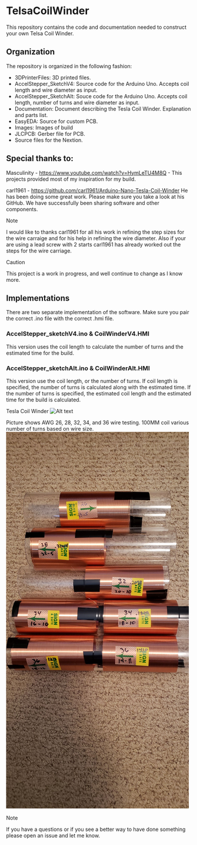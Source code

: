 # TelsaCoilWinder

This repository contains the code and documentation needed to construct your own Telsa Coil Winder.    


## Organization

The repository is organized in the following fashion:
- 3DPrinterFiles:  3D printed files.
- AccelStepper_SketchV4:  Source code for the Arduino Uno.  Accepts coil length and wire diameter as input.   
- AccelStepper_SketchAlt: Souce code for the Arduino Uno.  Accepts coil length, number of turns and wire diameter as input.
- Documentation:  Document describing the Tesla Coil Winder.  Explanation and parts list.
- EasyEDA: Source for custom PCB.
- Images:  Images of build
- JLCPCB:  Gerber file for PCB.
- Source files for the Nextion.

## Special thanks to:

Masculinity -  https://www.youtube.com/watch?v=HymLeTU4M8Q - This projects provided most of my inspiration for my build.

carl1961 - https://github.com/carl1961/Arduino-Nano-Tesla-Coil-Winder   He has been doing some great work.  Please make sure you take a look at his GitHub.  We have successfully been sharing software and other components.

>[!NOTE]
> I would like to thanks carl1961 for all his work in refining the step sizes for the wire carraige and for his help in refining the wire diameter.  Also if your are using a lead screw with 2 starts carl1961 has already worked out the steps for the wire carriage.  

> [!CAUTION]
>This project is a work in progress, and well continue to change as I know more.

## Implementations

There are two separate implementation of the software. Make sure you pair the correct .ino file with the correct .hmi file.


### AccelStepper_sketchV4.ino & CoilWinderV4.HMI

This version uses the coil length to calculate the number of turns and the estimated time for the build.


### AccelStepper_sketchAlt.ino & CoilWinderAlt.HMI

This version use the coil length, or the number of turns.  If coil length is specified, the number of turns is calculated along with the estimated time.  If the number of turns is specified, the estimated coil length and the estimated time for the build is calculated.  


Tesla Coil Winder
![Alt text](/Images/CoilWinder.jpg)

Picture shows AWG 26, 28, 32, 34, and 36 wire testing.  100MM coil various number of turns based on wire size.
![Alt text](/Images/20240605_133557.jpg)

>[!NOTE]
If you have a questions or if you see a better way to have done something please open an issue and let me know. 

